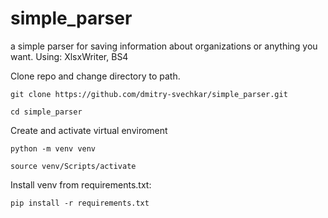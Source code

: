# simple_parser 

a simple parser for saving information about organizations or anything you want.
Using: XlsxWriter, BS4


Clone repo and change directory to path.

```
git clone https://github.com/dmitry-svechkar/simple_parser.git
```

```
cd simple_parser
```

Create and activate virtual enviroment

```
python -m venv venv
```

```
source venv/Scripts/activate
```

Install venv from requirements.txt:


```
pip install -r requirements.txt
```

